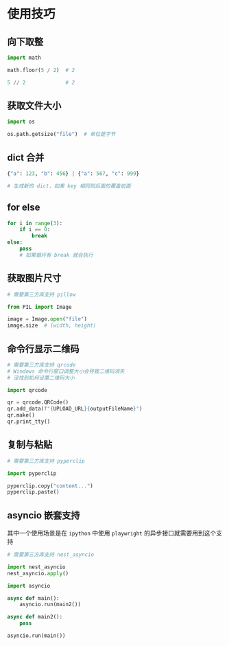 # 使用技巧


## 向下取整

``` py
import math

math.floor(5 / 2)  # 2

5 // 2             # 2
```


## 获取文件大小

``` py
import os

os.path.getsize("file")  # 单位是字节
```


## dict 合并

``` py
{"a": 123, "b": 456} | {"a": 567, "c": 999}

# 生成新的 dict，如果 key 相同则后面的覆盖前面
```


## for else

``` py
for i in range(3):
    if i == 0:
        break
else:
    pass
    # 如果循环有 break 就会执行
```


## 获取图片尺寸

``` py
# 需要第三方库支持 pillow

from PIL import Image

image = Image.open("file")
image.size  # (width, height)
```


## 命令行显示二维码

``` py
# 需要第三方库支持 qrcode
# Windows 命令行窗口调整大小会导致二维码消失
# 没找到如何设置二维码大小

import qrcode

qr = qrcode.QRCode()
qr.add_data(f"{UPLOAD_URL}{outputFileName}")
qr.make()
qr.print_tty()
```


## 复制与粘贴

``` py
# 需要第三方库支持 pyperclip

import pyperclip

pyperclip.copy("content...")
pyperclip.paste()
```


## asyncio 嵌套支持

其中一个使用场景是在 `ipython` 中使用 `playwright` 的异步接口就需要用到这个支持

``` py hl_lines="3-4"
# 需要第三方库支持 nest_asyncio

import nest_asyncio
nest_asyncio.apply()

import asyncio

async def main():
    asyncio.run(main2())

async def main2():
    pass

asyncio.run(main())
```